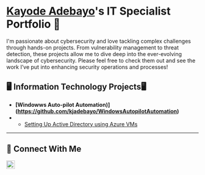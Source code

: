 # <a href="https://www.linkedin.com/in/kjadebayo/">Kayode Adebayo</a>'s IT Specialist Portfolio 🔐

I'm passionate about cybersecurity and love tackling complex challenges through hands-on projects. From vulnerability management to threat detection, these projects allow me to dive deep into the ever-evolving landscape of cybersecurity. Please feel free to check them out and see the work I’ve put into enhancing security operations and processes!


## 🖥️ Information Technology Projects🖥️


- **[Windowws Auto-pilot Automation)] (https://github.com/kjadebayo/WindowsAutopilotAutomation)**
-  - [Setting Up Active Directory using Azure VMs](https://github.com/kjadebayo/configure-ad)

<hr/>

## 🤳 Connect With Me


[<img align="left" alt="___________ | LinkedIn" width="22px" src="https://cdn.jsdelivr.net/npm/simple-icons@v3/icons/linkedin.svg" />][linkedin]


[linkedin]: https://www.linkedin.com/in/kj-adebayo/

<!--
